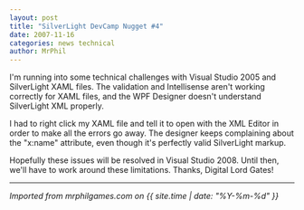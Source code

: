 ```yaml
---
layout: post
title: "SilverLight DevCamp Nugget #4"
date: 2007-11-16
categories: news technical
author: MrPhil
---
```


I'm running into some technical challenges with Visual Studio 2005 and SilverLight XAML files. The validation and Intellisense aren't working correctly for XAML files, and the WPF Designer doesn't understand SilverLight XML properly.

I had to right click my XAML file and tell it to open with the XML Editor in order to make all the errors go away. The designer keeps complaining about the "x:name" attribute, even though it's perfectly valid SilverLight markup.

Hopefully these issues will be resolved in Visual Studio 2008. Until then, we'll have to work around these limitations. Thanks, Digital Lord Gates!

---

*Imported from mrphilgames.com on {{ site.time | date: "%Y-%m-%d" }}*